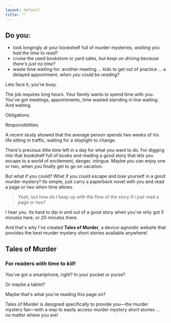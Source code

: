```yaml
---
layout: default
title: ""
---
```


## Do you:
* look longingly at your bookshelf full of murder mysteries, _wishing you had the time to read_?
* cruise the used bookstore or yard sales, _but keep on driving because there's just no time_?
* waste time waiting for: another meeting &hellip; kids to get out of practice &hellip; a delayed appointment, _when you could be reading_?

Lets face it, you're busy. 

The job requires long hours. Your family wants to spend time with you. You've got meetings, appointments, time wasted standing in line waiting. And waiting.

Obligations.

Responsibilities.

A recent study showed that the average person spends two weeks of his life sitting in traffic, waiting for a stoplight to change. 

There's precious little time left in a day for what you want to do. For digging into that bookshelf full of books and reading a good story that lets you escape to a world of excitement, danger, intrigue. Maybe you can enjoy one or two, when you finally get to go on vacation.



But what if you could? What if you could escape and lose yourself in a good murder mystery? Its simple, just carry a paperback novel with you and read a page or two when time allows.

>Yeah, but how do I keep up with the flow of the story if I just read a page or two?

I hear you. Its hard to dip in and out of a good story when you've only got 5 minutes here, or 20 minutes there.

And that's why I've created **Tales of Murder**, a device-agnostic website that provides the best murder mystery short stories available anywhere!

## Tales of Murder
### For readers with time to _kill_!

You've got a smartphone, right? In your pocket or purse?

Or maybe a tablet?

Maybe that's what you're reading this page on?

Tales of Murder is designed specifically to provide you&mdash;the murder mystery fan&mdash;with a way to easily access murder mystery short stories &hellip; no matter where you are!
















